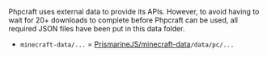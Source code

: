 Phpcraft uses external data to provide its APIs. However, to avoid having to wait for 20+ downloads to complete before Phpcraft can be used, all required JSON files have been put in this data folder.

- `minecraft-data/...` = [PrismarineJS/minecraft-data](https://github.com/PrismarineJS/minecraft-data)`/data/pc/...`
